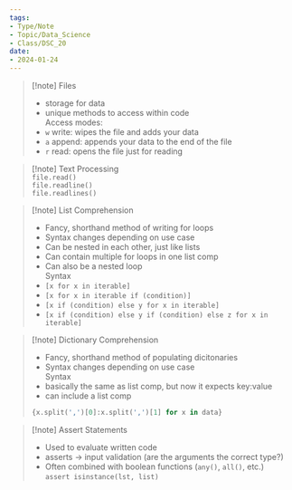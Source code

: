 ```yaml
---
tags:
- Type/Note
- Topic/Data_Science
- Class/DSC_20
date:
- 2024-01-24
---
```

> [!note] Files  
> - storage for data  
> - unique methods to access within code  
> Access modes:  
> - `w` write: wipes the file and adds your data  
> - `a` append: appends your data to the end of the file  
> - `r` read: opens the file just for reading  

> [!note] Text Processing  
> `file.read()`  
> `file.readline()`  
> `file.readlines()`  

> [!note] List Comprehension  
> - Fancy, shorthand method of writing for loops  
> - Syntax changes depending on use case  
> - Can be nested in each other, just like lists  
> - Can contain multiple for loops in one list comp  
> - Can also be a nested loop  
> Syntax  
> - `[x for x in iterable]`  
> - `[x for x in iterable if (condition)]`  
> - `[x if (condition) else y for x in iterable]`  
> - `[x if (condition) else y if (condition) else z for x in iterable]`  

> [!note] Dictionary Comprehension  
> - Fancy, shorthand method of populating dicitonaries  
> - Syntax changes depending on use case  
> Syntax  
> - basically the same as list comp, but now it expects key:value  
> - can include a list comp  
> ```Python  
> {x.split(',')[0]:x.split(',')[1] for x in data}  
> ```  

> [!note] Assert Statements  
> - Used to evaluate written code  
> - asserts -> input validation (are the arguments the correct type?)  
> - Often combined with boolean functions (`any()`, `all()`, etc.)  
> `assert isinstance(lst, list)`  
